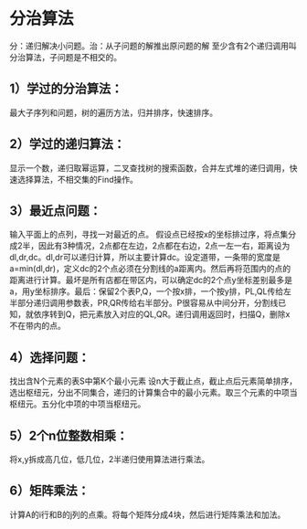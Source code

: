 # 分治算法
分：递归解决小问题。治：从子问题的解推出原问题的解
至少含有2个递归调用叫分治算法，子问题是不相交的。
## 1）学过的分治算法：
最大子序列和问题，树的遍历方法，归并排序，快速排序。
## 2）学过的递归算法：
显示一个数，递归取幂运算，二叉查找树的搜索函数，合并左式堆的递归调用，快速选择算法，不相交集的Find操作。
## 3）最近点问题：
输入平面上的点列，寻找一对最近的点。
假设点已经按x的坐标排过序，将点集分成2半，因此有3种情况，2点都在左边，2点都在右边，2点一左一右，距离设为dl,dr,dc。dl,dr可以递归计算，所以主要计算dc。设定道带，一条带的宽度是a=min(dl,dr)，定义dc的2个点必须在分割线的a距离内。然后再将范围内的点的距离进行计算。最坏是所有店都在带区内，可以确定dc的2个点y坐标差别最多是a，用y坐标排序。最后：保留2个表P,Q，一个按x排，一个按y排，PL,QL传给左半部分递归调用参数表，PR,QR传给右半部分。P很容易从中间分开，分割线已知，就依序转到Q，把元素放入对应的QL,QR。递归调用返回时，扫描Q，删除x不在带内的点。
## 4）选择问题：
找出含N个元素的表S中第K个最小元素
设n大于截止点，截止点后元素简单排序，选出枢纽元，分出不同集合，递归的计算集合中的最小元素。取三个元素的中项当枢纽元。五分化中项的中项当枢纽元。
## 5）2个n位整数相乘：
将x,y拆成高几位，低几位，2半递归使用算法进行乘法。
## 6）矩阵乘法：
计算A的i行和B的j列的点乘。将每个矩阵分成4块，然后进行矩阵乘法和加法。
